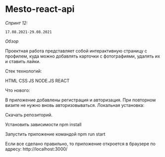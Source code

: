 # Mesto-react-api

*Спринт 12:*

    17.08.2021-29.08.2021  

*Обзор*

Проектная работа представляет собой интерактивную страницу с профилем, куда можно добавлять карточки с фотографиями, удалять их и ставить лайки.

Стек технологий:

  HTML CSS JS NODE.JS REACT  

Что нового:

В приложение добавлены регистрация и авторизация.
При повторном визите не нужно вновь авторизовываться.
Локальная установка:

Скачать репозиторий.

Установить зависимости
npm install

Запустить приложение командой
npm run start

Если все сделано правильно, то приложение откроется в браузере по адресу: http://localhost:3000/
